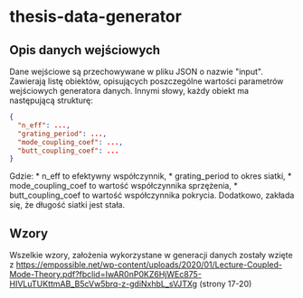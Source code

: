 # thesis-data-generator

## Opis danych wejściowych
Dane wejściowe są przechowywane w pliku JSON o nazwie "input". Zawierają listę obiektów, opisujących poszczególne wartości parametrów wejściowych generatora danych. Innymi słowy, każdy obiekt ma następującą strukturę:

```json
{
  "n_eff": ...,
  "grating_period": ...,
  "mode_coupling_coef": ...,
  "butt_coupling_coef": ...
}
```

Gdzie:
    * n_eff to efektywny współczynnik,
    * grating_period to okres siatki,
    * mode_coupling_coef to wartość współczynnika sprzężenia,
    * butt_coupling_coef to wartość współczynnika pokrycia.
Dodatkowo, zakłada się, że długość siatki jest stała.

## Wzory
Wszelkie wzory, założenia wykorzystane w generacji danych zostały wzięte z https://empossible.net/wp-content/uploads/2020/01/Lecture-Coupled-Mode-Theory.pdf?fbclid=IwAR0nP0KZ6HjWEc875-HIVLuTUKttmAB_B5cVw5brq-z-gdiNxhbL_sVJTXg (strony 17-20) 
